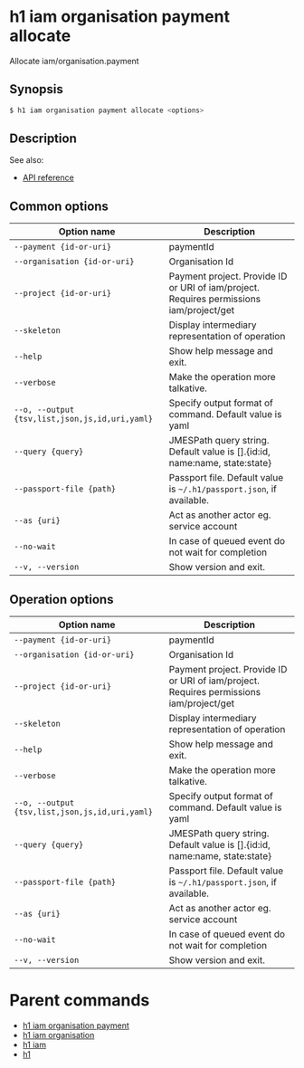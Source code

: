 
# h1 iam organisation payment allocate

Allocate iam/organisation.payment

## Synopsis

```bash
$ h1 iam organisation payment allocate <options>
```

## Description

See also:

* [API reference](https://api.hyperone.com/v2/docs#operation/iam_organisation_payment_allocate)

## Common options

| Option name                                        | Description                                                                             |
| -------------------------------------------------- | --------------------------------------------------------------------------------------- |
| ```--payment {id-or-uri}```                        | paymentId                                                                               |
| ```--organisation {id-or-uri}```                   | Organisation Id                                                                         |
| ```--project {id-or-uri}```                        | Payment project. Provide ID or URI of iam/project. Requires permissions iam/project/get |
| ```--skeleton```                                   | Display intermediary representation of operation                                        |
| ```--help```                                       | Show help message and exit.                                                             |
| ```--verbose```                                    | Make the operation more talkative.                                                      |
| ```--o, --output {tsv,list,json,js,id,uri,yaml}``` | Specify output format of command. Default value is yaml                                 |
| ```--query {query}```                              | JMESPath query string. Default value is [].\{id:id, name:name, state:state\}            |
| ```--passport-file {path}```                       | Passport file. Default value is ```~/.h1/passport.json```, if available.                |
| ```--as {uri}```                                   | Act as another actor eg. service account                                                |
| ```--no-wait```                                    | In case of queued event do not wait for completion                                      |
| ```--v, --version```                               | Show version and exit.                                                                  |

## Operation options

| Option name                                        | Description                                                                             |
| -------------------------------------------------- | --------------------------------------------------------------------------------------- |
| ```--payment {id-or-uri}```                        | paymentId                                                                               |
| ```--organisation {id-or-uri}```                   | Organisation Id                                                                         |
| ```--project {id-or-uri}```                        | Payment project. Provide ID or URI of iam/project. Requires permissions iam/project/get |
| ```--skeleton```                                   | Display intermediary representation of operation                                        |
| ```--help```                                       | Show help message and exit.                                                             |
| ```--verbose```                                    | Make the operation more talkative.                                                      |
| ```--o, --output {tsv,list,json,js,id,uri,yaml}``` | Specify output format of command. Default value is yaml                                 |
| ```--query {query}```                              | JMESPath query string. Default value is [].\{id:id, name:name, state:state\}            |
| ```--passport-file {path}```                       | Passport file. Default value is ```~/.h1/passport.json```, if available.                |
| ```--as {uri}```                                   | Act as another actor eg. service account                                                |
| ```--no-wait```                                    | In case of queued event do not wait for completion                                      |
| ```--v, --version```                               | Show version and exit.                                                                  |

# Parent commands

* [h1 iam organisation payment](./../README.md)
* [h1 iam organisation](./../../README.md)
* [h1 iam](./../../../README.md)
* [h1](./../../../../README.md)
